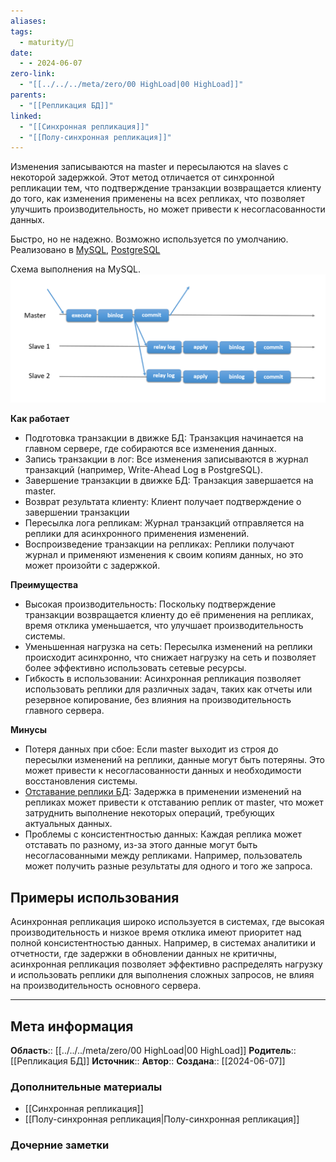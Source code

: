 ```yaml
---
aliases: 
tags:
  - maturity/🌱
date:
  - - 2024-06-07
zero-link:
  - "[[../../../meta/zero/00 HighLoad|00 HighLoad]]"
parents:
  - "[[Репликация БД]]"
linked:
  - "[[Синхронная репликация]]"
  - "[[Полу-синхронная репликация]]"
---
```

Изменения записываются на master и пересылаются на slaves с некоторой задержкой. Этот метод отличается от синхронной репликации тем, что подтверждение транзакции возвращается клиенту до того, как изменения применены на всех репликах, что позволяет улучшить производительность, но может привести к несогласованности данных. 

Быстро, но не надежно. Возможно используется по умолчанию. Реализовано в [MySQL](../../../meta/zero/00%20MySQL.md), [PostgreSQL](../../../meta/zero/00%20PostgreSQL.md)

Схема выполнения на MySQL.
![](../../../meta/files/images/Pasted%20image%2020240206195611.png)

**Как работает**
- Подготовка транзакции в движке БД: Транзакция начинается на главном сервере, где собираются все изменения данных.
- Запись транзакции в лог: Все изменения записываются в журнал транзакций (например, Write-Ahead Log в PostgreSQL).
- Завершение транзакции в движке БД: Транзакция завершается на master.
- Возврат результата клиенту: Клиент получает подтверждение о завершении транзакции
- Пересылка лога репликам: Журнал транзакций отправляется на реплики для асинхронного применения изменений.
- Воспроизведение транзакции на репликах: Реплики получают журнал и применяют изменения к своим копиям данных, но это может произойти с задержкой.

**Преимущества**
- Высокая производительность: Поскольку подтверждение транзакции возвращается клиенту до её применения на репликах, время отклика уменьшается, что улучшает производительность системы.
- Уменьшенная нагрузка на сеть: Пересылка изменений на реплики происходит асинхронно, что снижает нагрузку на сеть и позволяет более эффективно использовать сетевые ресурсы.
- Гибкость в использовании: Асинхронная репликация позволяет использовать реплики для различных задач, таких как отчеты или резервное копирование, без влияния на производительность главного сервера.

**Минусы**
- Потеря данных при сбое: Если master выходит из строя до пересылки изменений на реплики, данные могут быть потеряны. Это может привести к несогласованности данных и необходимости восстановления системы.
- [Отставание реплики БД](Отставание%20реплики%20БД.md): Задержка в применении изменений на репликах может привести к отставанию реплик от master, что может затруднить выполнение некоторых операций, требующих актуальных данных.
- Проблемы с консистентностью данных: Каждая реплика может отставать по разному, из-за этого данные могут быть несогласованными между репликами. Например, пользователь может получить разные результаты для одного и того же запроса.

## Примеры использования
Асинхронная репликация широко используется в системах, где высокая производительность и низкое время отклика имеют приоритет над полной консистентностью данных. Например, в системах аналитики и отчетности, где задержки в обновлении данных не критичны, асинхронная репликация позволяет эффективно распределять нагрузку и использовать реплики для выполнения сложных запросов, не влияя на производительность основного сервера.
***
## Мета информация
**Область**:: [[../../../meta/zero/00 HighLoad|00 HighLoad]]
**Родитель**:: [[Репликация БД]]
**Источник**:: 
**Автор**:: 
**Создана**:: [[2024-06-07]]
### Дополнительные материалы
- [[Синхронная репликация]]
- [[Полу-синхронная репликация|Полу-синхронная репликация]]
### Дочерние заметки
<!-- QueryToSerialize: LIST FROM [[]] WHERE contains(Родитель, this.file.link) or contains(parents, this.file.link) -->

